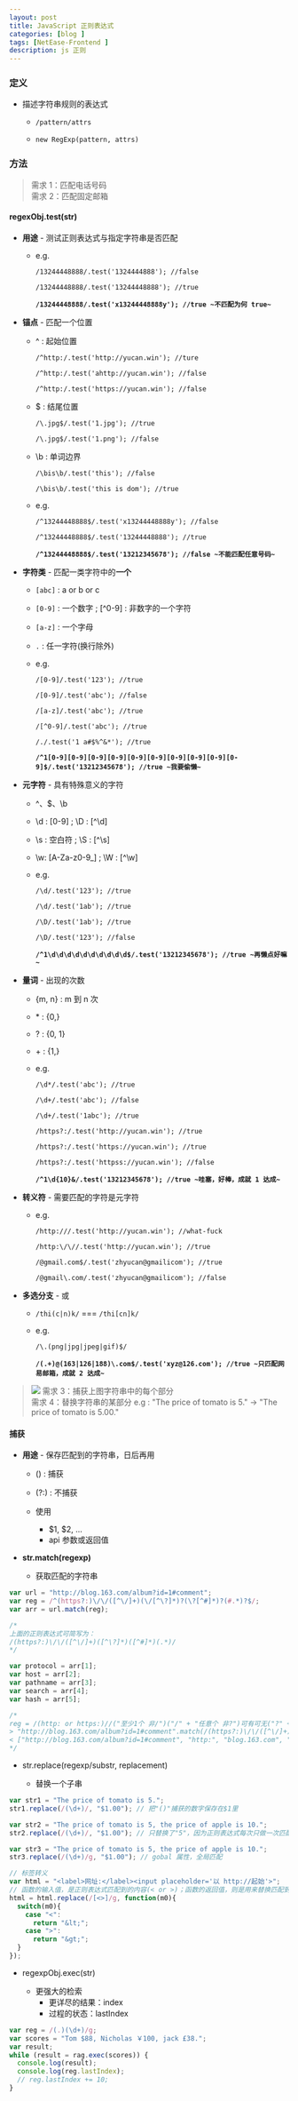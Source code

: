 ```yaml
---
layout: post
title: JavaScript 正则表达式
categories: [blog ]
tags: [NetEase-Frontend ]
description: js 正则
---
```


### 定义

* 描述字符串规则的表达式
    - `/pattern/attrs`
    
    - `new RegExp(pattern, attrs)`

### 方法

> 需求 1：匹配电话号码  
> 需求 2：匹配固定邮箱

#### **regexObj.test(str)**

* **用途** - 测试正则表达式与指定字符串是否匹配
  - e.g.
    
     `/13244448888/.test('1324444888'); //false`
      
     `/13244448888/.test('13244448888'); //true`
      
     **`/13244448888/.test('x13244448888y'); //true ~不匹配为何 true~`**
      
* **锚点** - 匹配一个位置     

  - ^ : 起始位置
            
     `/^http:/.test('http://yucan.win'); //ture`
              
     `/^http:/.test('ahttp://yucan.win'); //false`
              
     `/^http:/.test('https://yucan.win'); //false`
              
  - $ : 结尾位置
            
     `/\.jpg$/.test('1.jpg'); //true`
              
     `/\.jpg$/.test('1.png'); //false`
              
  - \b : 单词边界
            
     `/\bis\b/.test('this'); //false`
              
     `/\bis\b/.test('this is dom'); //true`
        
  - e.g.
          
     `/^13244448888$/.test('x13244448888y'); //false`
      
     `/^13244448888$/.test('13244448888'); //true`
        
     **`/^13244448888$/.test('13212345678'); //false ~不能匹配任意号码~`**
          
          
* **字符类** - 匹配一类字符中的**一个**
    
  - `[abc]` : a or b or c
       
  - `[0-9]` : 一个数字 ; [^0-9] : 非数字的一个字符
       
  - `[a-z]` : 一个字母
       
  - `.` : 任一字符(换行除外)
       
  - e.g. 
       
     `/[0-9]/.test('123'); //true`
         
     `/[0-9]/.test('abc'); //false`
         
     `/[a-z]/.test('abc'); //true`
         
     `/[^0-9]/.test('abc'); //true`
         
     `/./.test('1 a#$%^&*'); //true`
         
     **`/^1[0-9][0-9][0-9][0-9][0-9][0-9][0-9][0-9][0-9][0-9]$/.test('13212345678'); //true ~我要偷懒~`**
         
* **元字符** - 具有特殊意义的字符
    
  - ^、$、\b
       
  - \d : [0-9] ; \D : [^\d]
       
  - \s : 空白符 ; \S : [^\s]
       
  - \w: [A-Za-z0-9_] ; \W : [^\w]
       
  - e.g. 
       
     `/\d/.test('123'); //true`
         
     `/\d/.test('1ab'); //true`
         
     `/\D/.test('1ab'); //true`
         
     `/\D/.test('123'); //false`
         
     **`/^1\d\d\d\d\d\d\d\d\d\d$/.test('13212345678'); //true ~再懒点好嘛~`**
         
* **量词** - 出现的次数
    
  - {m, n} : m 到 n 次
       
  - \* : {0,}
       
  - ? : {0, 1}
       
  - \+ : {1,}
       
  - e.g.
       
     `/\d*/.test('abc'); //true`
         
     `/\d+/.test('abc'); //false`
         
     `/\d+/.test('1abc'); //true`
         
     `/https?:/.test('http://yucan.win'); //true`
         
     `/https?:/.test('https://yucan.win'); //true`
         
     `/https?:/.test('httpss://yucan.win'); //false`
         
     **`/^1\d{10}&/.test('13212345678'); //true ~哇塞，好棒，成就 1 达成~`**
         
* **转义符** - 需要匹配的字符是元字符
    
  - e.g.
       
     `/http:///.test('http://yucan.win'); //what-fuck`
         
     `/http:\/\//.test('http://yucan.win'); //true`
         
     `/@gmail.com$/.test('zhyucan@gmailicom'); //true`
         
     `/@gmail\.com/.test('zhyucan@gmailicom'); //false`
     
* **多选分支** - 或

  - `/thi(c|n)k/` === `/thi[cn]k/`

  - e.g.

     `/\.(png|jpg|jpeg|gif)$/`

     **`/(.+)@(163|126|188)\.com$/.test('xyz@126.com'); //true ~只匹配网易邮箱，成就 2 达成~`**
         

> ![](http://o7v1v0rr4.bkt.clouddn.com/url.png)
> 需求 3：捕获上图字符串中的每个部分  
> 需求 4：替换字符串的某部分 e.g : "The price of tomato is 5." → "The price of tomato is 5.00."


#### **捕获**

* **用途** - 保存匹配到的字符串，日后再用

  - () : 捕获

  - (?:) : 不捕获

  - 使用
     - $1, $2, ...
     - api 参数或返回值 
      
* **str.match(regexp)**

  - 获取匹配的字符串
  
```js
var url = "http://blog.163.com/album?id=1#comment";
var reg = /^(https?:)\/\/([^\/]+)(\/[^\?]*)?(\?[^#]*)?(#.*)?$/;
var arr = url.match(reg);

/*
上面的正则表达式可简写为：
/(https?:)\/\/([^\/]+)([^\?]*)([^#]*)(.*)/
*/

var protocol = arr[1];
var host = arr[2];
var pathname = arr[3];
var search = arr[4];
var hash = arr[5];

/*
reg = /(http: or https:)//("至少1个 非/")("/" + "任意个 非?")可有可无("?" + "任意个 非#")可有可无("#" + "任意个 任意字符")可有可无/;
> "http://blog.163.com/album?id=1#comment".match(/(https?:)\/\/([^\/]+)(\/[^\?]*)?(\?[^#]*)?(#.*)?/);
< ["http://blog.163.com/album?id=1#comment", "http:", "blog.163.com", "/album", "?id=1", "#comment"]
*/
```


* str.replace(regexp/substr, replacement)

  - 替换一个子串
  
```js
var str1 = "The price of tomato is 5.";
str1.replace(/(\d+)/, "$1.00"); // 把"()"捕获的数字保存在$1里

var str2 = "The price of tomato is 5, the price of apple is 10.";
str2.replace(/(\d+)/, "$1.00"); // 只替换了"5"，因为正则表达式每次只做一次匹配

var str3 = "The price of tomato is 5, the price of apple is 10.";
str3.replace(/(\d+)/g, "$1.00"); // gobal 属性，全局匹配
```

```js
// 标签转义
var html = "<label>网址:</label><input placeholder='以 http://起始'>";
// 函数的输入值，是正则表达式匹配到的内容(< or >)；函数的返回值，则是用来替换匹配到的内容
html = html.replace(/[<>]/g, function(m0){
  switch(m0){
    case "<":
      return "&lt;";
    case ">":
      return "&gt;";
  }
});
```

* regexpObj.exec(str)

  - 更强大的检索
     - 更详尽的结果：index
     - 过程的状态：lastIndex
     
```js
var reg = /(.)(\d+)/g;
var scores = "Tom $88, Nicholas ￥100, jack £38.";
var result;
while (result = rag.exec(scores)) {
  console.log(result);
  console.log(reg.lastIndex);
  // reg.lastIndex += 10;
}
```